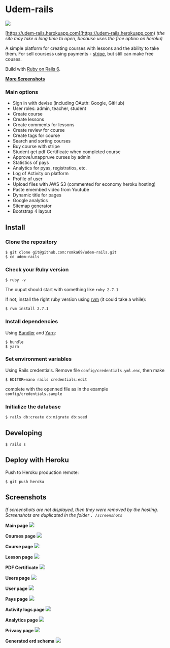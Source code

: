 # Udem-rails

![](https://i.imgur.com/wb8jRyA.png)

[https://udem-rails.herokuapp.com](https://udem-rails.herokuapp.com) *(the site may take a long time to open, because uses the free option on heroku)*

A simple platform for creating courses with lessons and the ability to take them. For sell coursess using payments - [stripe](https://stripe.com/), but still can make free couses.

Build with [Ruby on Rails 6](https://rubyonrails.org/).

**[More Screenshots](#screenshots)**

### Main options

* Sign in with devise (including OAuth: Google, GitHub)
* User roles: admin, teacher, student
* Create course
* Create lessons
* Create comments for lessons
* Create review for course
* Create tags for course
* Search and sorting courses
* Buy course with stripe
* Student get pdf Certificate when completed course
* Approve/unappruve curses by admin
* Statistics of pays
* Analytics for pyas, registratios, etc.
* Log of Activity on platform
* Profile of user
* Upload files with AWS S3 (commented for economy heroku hosting)
* Paste emembed video from Youtube
* Dynamic title for pages
* Google analytics
* Sitemap generator
* Bootstrap 4 layout

## Install

### Clone the repository

```shell
$ git clone git@github.com:romka69/udem-rails.git
$ cd udem-rails
```

### Check your Ruby version

```shell
$ ruby -v
```

The ouput should start with something like `ruby 2.7.1`

If not, install the right ruby version using [rvm](https://rvm.io/) (it could take a while):

```shell
$ rvm install 2.7.1
```

### Install dependencies

Using [Bundler](https://github.com/bundler/bundler) and [Yarn](https://github.com/yarnpkg/yarn):

```shell
$ bundle
$ yarn
```

### Set environment variables

Using Rails credentials. Remove file `config/credentials.yml.enc`, then make

```shell
$ EDITOR=nano rails credentials:edit
```

complete with the openned file as in the example `config/credentials.sample`


### Initialize the database

```shell
$ rails db:create db:migrate db:seed
```

## Developing

```shell
$ rails s
```

## Deploy with Heroku

Push to Heroku production remote:

```shell
$ git push heroku
```

## Screenshots

*If screenshots are not displayed, then they were removed by the hosting. Screenshots are duplicated in the folder `. /screenshots`*

**Main page**
![](https://i.imgur.com/bwV7Xvb.png)

**Courses page**
![](https://i.imgur.com/2Xqi2ml.png)

**Course page**
![](https://i.imgur.com/ymrFWfc.png)

**Lesson page**
![](https://i.imgur.com/IY6xOPs.png)

**PDF Certificate**
![](https://i.imgur.com/CO6QKns.png)

**Users page**
![](https://i.imgur.com/DCNaX60.png)

**User page**
![](https://i.imgur.com/KQkQFmc.png)

**Pays page**
![](https://i.imgur.com/MNbz57L.png)

**Activity logs page**
![](https://i.imgur.com/ldEbp2E.png)

**Analytics page**
![](https://i.imgur.com/dPtB0fy.png)

**Privacy page**
![](https://i.imgur.com/GfO7n9n.png)

**Generated erd schema**
![](https://i.imgur.com/1OevgJB.png)
